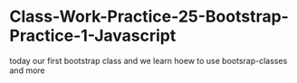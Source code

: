 # Class-Work-Practice-25-Bootstrap-Practice-1-Javascript
today our first bootstrap class and we learn hoew to use bootsrap-classes and more
